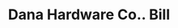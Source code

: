 ---
doi: 10.7916/D8Q82R96
date_other: '1900'
date_other_textual: 1900-1909
form: printed ephemera
genre:
- Invoices
name:
- Dana Hardware Co.
object_in_context_url: https://biggert.cul.columbia.edu/items/view/ave_biggert_01850
subject_hierarchical_geographic:
- Boston, Massachusetts, United States
subject_name:
- Dana Hardware Co.
title: Dana Hardware Co.. Bill
sort_title: Dana Hardware Co.. Bill
call_number: ave_biggert_01850
coordinates:
- 42.35805555555556,-71.06361111111111
pid: ave_biggert_01850
identifiers: ave_biggert_01850
canvas_id: ldpd:397108
permalink: "/items/ave_biggert_01850/"
layout: iiif-image-page
---